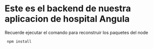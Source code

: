 # Este es el backend de nuestra aplicacion de hospital Angula
 Recuerde ejecutar el comando para reconstruir los paquetes del node
```
 npm install
```

